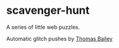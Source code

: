 scavenger-hunt
============

A series of little web puzzles.

Automatic glitch pushes by [Thomas Bailey](https://github.com/noise-machines/git-glitched)
